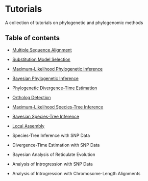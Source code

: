 # Tutorials

A collection of tutorials on phylogenetic and phylogenomic methods


## Table of contents

* [Multiple Sequence Alignment](multiple_sequence_alignment/README.md)

* [Substitution Model Selection](substitution_model_selection/README.md)

* [Maximum-Likelihood Phylogenetic Inference](ml_phylogeny_inference/README.md)

* [Bayesian Phylogenetic Inference](bayesian_phylogeny_inference/README.md)

* [Phylogenetic Divergence-Time Estimation](divergence_time_estimation/README.md)

* [Ortholog Detection](ortholog_detection/README.md)

* [Maximum-Likelihood Species-Tree Inference](ml_species_tree_inference/README.md)

* [Bayesian Species-Tree Inference](bayesian_species_tree_inference/README.md)

* [Local Assembly](local_assembly/README.md)

* Species-Tree Inference with SNP Data <!-- SVDQuartets -->

* Divergence-Time Estimation with SNP Data <!-- SNAPP -->

* Bayesian Analysis of Reticulate Evolution <!-- Species Network -->

* Analysis of Introgression with SNP Data <!-- D-Statistics, Phasing, TWISST, plots for alleles fixed between parents, Improving phasing based on parents -->

* Analysis of Introgression with Chromosome-Length Alignments <!-- Saguaro, Phi-Test, Sliding-window BEAST2 analyses -->

